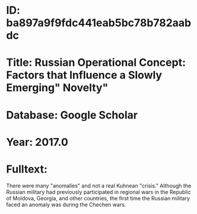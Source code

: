 # ID: ba897a9f9fdc441eab5bc78b782aabdc
# Title: Russian Operational Concept: Factors that Influence a Slowly Emerging" Novelty"
# Database: Google Scholar
# Year: 2017.0
# Fulltext:
There were many "anomalies" and not a real Kuhnean "crisis."
Although the Russian military had previously participated in regional wars in the Republic of Moldova, Georgia, and other countries, the first time the Russian military faced an anomaly was during the Chechen wars.